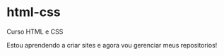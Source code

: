 # html-css
 Curso HTML e CSS

Estou aprendendo a criar sites e agora vou gerenciar meus repositorios!